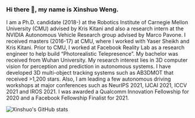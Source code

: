 ### Hi there 👋, my name is Xinshuo Weng. 

I am a Ph.D. candidate (2018-) at the Robotics Institute of Carnegie Mellon University (CMU) advised by Kris Kitani and also a research intern at the NVIDIA Autonomous Vehicle Research group advised by Marco Pavone. I received masters (2016-17) at CMU, where I worked with Yaser Sheikh and Kris Kitani. Prior to CMU, I worked at Facebook Reality Lab as a research engineer to help build “Photorealistic Telepresence”. My bachelor was received from Wuhan University. My research interest lies in 3D computer vision for perception and prediction in autonomous systems. I have developed 3D multi-object tracking systems such as AB3DMOT that received >1,200 stars. Also, I am leading a few autonomous driving workshops at major conferences such as NeurIPS 2021, IJCAI 2021, ICCV 2021 and IROS 2021. I was awarded a Qualcomm Innovation Fellowship for 2020 and a Facebook Fellowship Finalist for 2021.

<!--
**xinshuoweng/xinshuoweng** is a ✨ _special_ ✨ repository because its `README.md` (this file) appears on your GitHub profile.

Here are some ideas to get you started:

- 🔭 I’m currently working on ...
- 🌱 I’m currently learning ...
- 👯 I’m looking to collaborate on ...
- 🤔 I’m looking for help with ...
- 💬 Ask me about ...
- 📫 How to reach me: ...
- 😄 Pronouns: ...
- ⚡ Fun fact: ...
-->

![Xinshuo's GitHub stats](https://github-readme-stats.vercel.app/api?username=xinshuoweng&count_private=true&show_icons=true&theme=dracula)

<!-- ![Top Langs](https://github-readme-stats.vercel.app/api/top-langs/?username=xinshuoweng&layout=compact) -->
